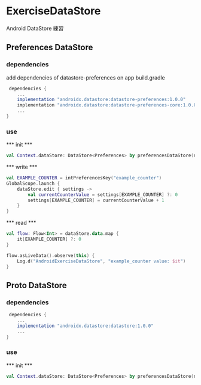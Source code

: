 # ExerciseDataStore

Android DataStore 練習

## Preferences DataStore

### dependencies

add dependencies of datastore-preferences on app build.gradle

```groovy
 dependencies {
    ...
    implementation "androidx.datastore:datastore-preferences:1.0.0"
    implementation "androidx.datastore:datastore-preferences-core:1.0.0"
    ...
}
```

### use

*** init ***

```kotlin
val Context.dataStore: DataStore<Preferences> by preferencesDataStore(name = "settings")
```

*** write ***

```kotlin
val EXAMPLE_COUNTER = intPreferencesKey("example_counter")
GlobalScope.launch {
    dataStore.edit { settings ->
        val currentCounterValue = settings[EXAMPLE_COUNTER] ?: 0
        settings[EXAMPLE_COUNTER] = currentCounterValue + 1
    }
}
```

*** read ***

```kotlin
val flow: Flow<Int> = dataStore.data.map {
    it[EXAMPLE_COUNTER] ?: 0
}

flow.asLiveData().observe(this) {
    Log.d("AndroidExerciseDataStore", "example_counter value: $it")
}
```

## Proto DataStore

### dependencies

```groovy
 dependencies {
    ...
    implementation "androidx.datastore:datastore:1.0.0"
    ...
}
```

### use

*** init ***

```kotlin
val Context.dataStore: DataStore<Preferences> by preferencesDataStore(name = "settings")
```